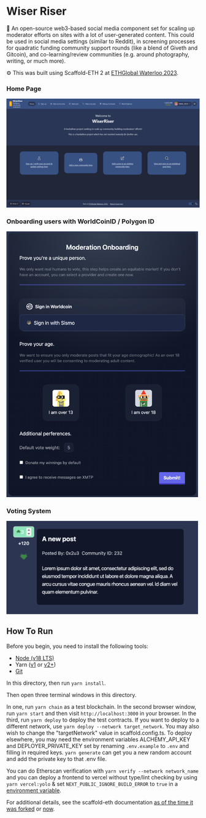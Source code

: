 # Wiser Riser

🧪 An open-source web3-based social media component set for scaling up moderator efforts on sites with a lot of user-generated content.
This could be used in social media settings (similar to Reddit), in screening processes for quadratic funding community support rounds
(like a blend of Giveth and Gitcoin), and co-learning/review communities (e.g. around photography, writing, or much more).

⚙️ This was built using Scaffold-ETH 2 at [ETHGlobal Waterloo 2023](https://ethglobal.com/events/waterloo2023).

### Home Page
<img width="1000" alt="Home Page" src="https://github.com/WiserRiser/posthackathon/blob/main/docs/graphicsSource/coverPage.png">

### Onboarding users with WorldCoinID / Polygon ID
<img width="500" alt="Onboarding" src="https://github.com/WiserRiser/posthackathon/blob/main/docs/graphicsSource/Mod Onboarding.png">

### Voting System
<img width="500" alt="Voting" src="https://github.com/WiserRiser/posthackathon/blob/main/docs/graphicsSource/Voting_Final.png">

## How To Run

Before you begin, you need to install the following tools:

- [Node (v18 LTS)](https://nodejs.org/en/download/)
- Yarn ([v1](https://classic.yarnpkg.com/en/docs/install/) or [v2+](https://yarnpkg.com/getting-started/install))
- [Git](https://git-scm.com/downloads)

In this directory, then run `yarn install`.

Then open three terminal windows in this directory.

In one, run `yarn chain` as a test blockchain.
In the second browser window, run `yarn start` and then visit `http://localhost:3000` in your browser.
In the third, run `yarn deploy` to deploy the test contracts.  If you want to deploy to a different network, use `yarn deploy --network target_network`. You may also wish to change the "targetNetwork" value in scaffold.config.ts.
To deploy elsewhere, you may need the environment variables ALCHEMY_API_KEY and DEPLOYER_PRIVATE_KEY set by renaming `.env.example` to `.env` and filling in required keys. `yarn generate` can get you a new random account and add the private key to that .env file.

You can do Etherscan verification with `yarn verify --network network_name` and you can deploy a frontend to vercel without type/lint checking by using `yarn vercel:yolo` & set `NEXT_PUBLIC_IGNORE_BUILD_ERROR` to `true` in a [environment variable](https://vercel.com/docs/concepts/projects/environment-variables).

For additional details, see the scaffold-eth documentation [as of the time it was forked](https://github.com/scaffold-eth/scaffold-eth-2/blob/d81a32b8ecb23f0cc3dbc0b695aab4fec5efd8ba/README.md) or [now](https://github.com/scaffold-eth/scaffold-eth-2/blob/main/README.md).
